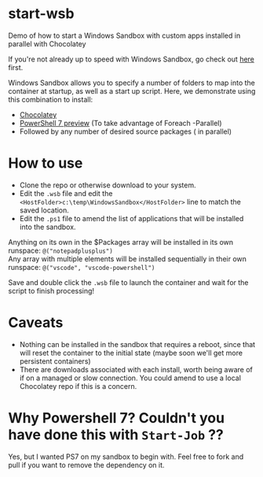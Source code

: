 # start-wsb
Demo of how to start a Windows Sandbox with custom apps installed in parallel with Chocolatey

If you're not already up to speed with Windows Sandbox, go check out [here](https://techcommunity.microsoft.com/t5/windows-kernel-internals/windows-sandbox/ba-p/301849) first.

Windows Sandbox allows you to specify a number of folders to map into the container at startup, as well as a start up script.
Here, we demonstrate using this combination to install:
* [Chocolatey](https://www.chocolatey.org)
* [PowerShell 7 preview](https://github.com/PowerShell/PowerShell) (To take advantage of Foreach -Parallel)
* Followed by any number of desired source packages ( in parallel)

# How to use
* Clone the repo or otherwise download to your system.
* Edit the `.wsb` file and edit the `<HostFolder>c:\temp\WindowsSandbox</HostFolder>` line to match the saved location.
* Edit the `.ps1` file to amend the list of applications that will be installed into the sandbox.

Anything on its own in the $Packages array will be installed in its own runspace: `@("notepadplusplus")`   
Any array with multiple elements will be installed sequentially in their own runspace: `@("vscode",	"vscode-powershell")`

Save and double click the `.wsb` file to launch the container and wait for the script to finish processing!

# Caveats
* Nothing can be installed in the sandbox that requires a reboot, since that will reset the container to the initial state (maybe soon we'll get more persistent containers)
* There are downloads associated with each install, worth being aware of if on a managed or slow connection. You could amend to use a local Chocolatey repo if this is a concern.

# Why Powershell 7? Couldn't you have done this with `Start-Job` ??
Yes, but I wanted PS7 on my sandbox to begin with. Feel free to fork and pull if you want to remove the dependency on it.
